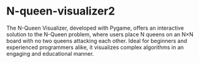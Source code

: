 # N-queen-visualizer2
The N-Queen Visualizer, developed with Pygame, offers an interactive solution to the N-Queen problem, where users place N queens on an N×N board with no two queens attacking each other. Ideal for beginners and experienced programmers alike, it visualizes complex algorithms in an engaging and educational manner.

